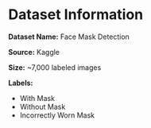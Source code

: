 # Dataset Information
**Dataset Name:** Face Mask Detection

**Source:** Kaggle

**Size:** ~7,000 labeled images

**Labels:**
- With Mask
- Without Mask
- Incorrectly Worn Mask
